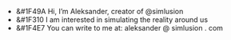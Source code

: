- &#1F49A Hi, I’m Aleksander, creator of @simlusion
- &#1F310	I am interested in simulating the reality around us
- &#1F4E7 You can write to me at: aleksander @ simlusion . com


